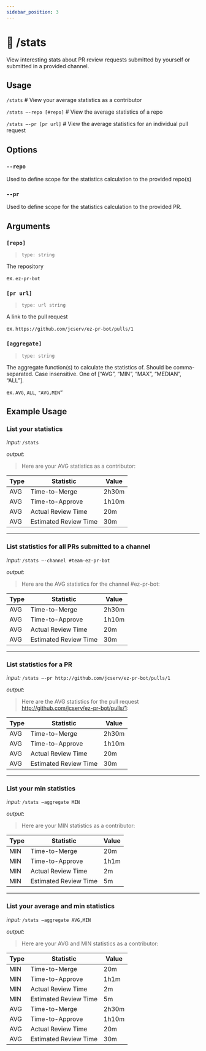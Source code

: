 ```yaml
---
sidebar_position: 3
---
```


# 💬 /stats

View interesting stats about PR review requests submitted by yourself or submitted in a provided channel.

## Usage

`/stats`							# View your average statistics as a contributor

`/stats —-repo [#repo]`		        # View the average statistics of a repo

`/stats —-pr [pr url]`		        # View the average statistics for an individual pull request

## Options

### `--repo`

Used to define scope for the statistics calculation to the provided repo(s)

### `--pr`

Used to define scope for the statistics calculation to the provided PR.

## Arguments

### `[repo]`

> `type: string`

The repository

ex. `ez-pr-bot`

### `[pr url]`

> `type: url string`

A link to the pull request

ex. `https://github.com/jcserv/ez-pr-bot/pulls/1`

### `[aggregate]`

> `type: string`

The aggregate function(s) to calculate the statistics of. Should be comma-separated. Case insensitive.
One of [“AVG”, “MIN”, “MAX”, “MEDIAN”, “ALL”].

ex. `AVG`, `ALL`, `"AVG,MIN”`

## Example Usage

### List your statistics

_input:_ `/stats`

_output_:

> Here are your AVG statistics as a contributor:

| Type | Statistic | Value |
|------|-----------------------|-------|
| AVG | Time-to-Merge | 2h30m |
| AVG | Time-to-Approve | 1h10m |
| AVG | Actual Review Time | 20m |
| AVG | Estimated Review Time | 30m |

-------

### List statistics for all PRs submitted to a channel

_input:_ `/stats —-channel #team-ez-pr-bot`

_output_:

> Here are the AVG statistics for the channel #ez-pr-bot:

| Type | Statistic             | Value |
| ---- | --------------------- | ----- |
| AVG  | Time-to-Merge         | 2h30m |
| AVG  | Time-to-Approve       | 1h10m |
| AVG  | Actual Review Time    | 20m   |
| AVG  | Estimated Review Time | 30m   |

-------

### List statistics for a PR

_input:_ `/stats —-pr http://github.com/jcserv/ez-pr-bot/pulls/1`

_output_:

> Here are the AVG statistics for the pull request http://github.com/jcserv/ez-pr-bot/pulls/1:

| Type | Statistic             | Value |
| ---- | --------------------- | ----- |
| AVG  | Time-to-Merge         | 2h30m |
| AVG  | Time-to-Approve       | 1h10m |
| AVG  | Actual Review Time    | 20m   |
| AVG  | Estimated Review Time | 30m   |

-------

### List your min statistics

_input:_ `/stats —aggregate MIN`

_output_:

> Here are your MIN statistics as a contributor:

| Type | Statistic             | Value |
| ---- | --------------------- | ----- |
| MIN  | Time-to-Merge         | 20m   |
| MIN  | Time-to-Approve       | 1h1m  |
| MIN  | Actual Review Time    | 2m    |
| MIN  | Estimated Review Time | 5m    |

-------

### List your average and min statistics

_input:_ `/stats —aggregate AVG,MIN`

_output_:

> Here are your AVG and MIN statistics as a contributor:

| Type | Statistic | Value |
|------|-----------------------|-------|
| MIN | Time-to-Merge | 20m |
| MIN | Time-to-Approve | 1h1m |
| MIN | Actual Review Time | 2m |
| MIN | Estimated Review Time | 5m |
| AVG | Time-to-Merge | 2h30m |
| AVG | Time-to-Approve | 1h10m |
| AVG | Actual Review Time | 20m |
| AVG | Estimated Review Time | 30m |
